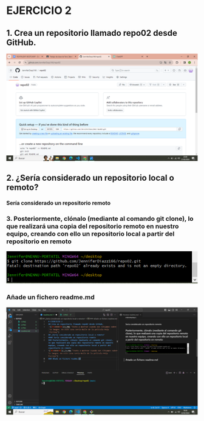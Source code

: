 # EJERCICIO 2
## 1. Crea un repositorio llamado repo02 desde GitHub.
 ![❌ERROR❌](1.PNG "Texto a mostrar cuando nos situamos sobre la imagen. En este caso sería Baile de la película Pulp Fiction")
## 2. ¿Sería considerado un repositorio local o remoto?
#### Sería considerado un repositorio remoto
### 3. Posteriormente, clónalo (mediante al comando git clone), lo que realizará una copia del repositorio remoto en nuestro equipo, creando con ello un repositorio local a partir del repositorio en remoto
![❌ERROR❌](./3.PNG "Texto a mostrar cuando nos situamos sobre la imagen. En este caso sería Baile de la película Pulp Fiction")
### Añade un fichero readme.md
![❌ERROR❌](./4.PNG "Texto a mostrar cuando nos situamos sobre la imagen. En este caso sería Baile de la película Pulp Fiction")
